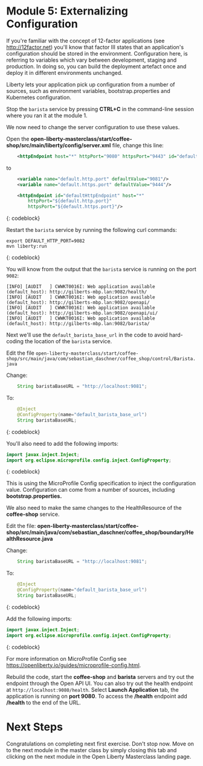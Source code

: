 # Module 5: Externalizing Configuration

If you're familiar with the concept of 12-factor applications (see http://12factor.net) you'll know that factor III states that an application's configuration should be stored in the environment. Configuration here, is referring to variables which vary between development, staging and production. In doing so, you can build the deployment artefact once and deploy it in different environments unchanged.

Liberty lets your application pick up configuration from a number of sources, such as environment variables, bootstrap.properties and Kubernetes configuration.

Stop the `barista` service by pressing **CTRL+C** in the command-line session where you ran it at the module 1.

We now need to change the server configuration to use these values.  

Open the **open-liberty-masterclass/start/coffee-shop/src/main/liberty/config/server.xml** file, change this line:

```XML
    <httpEndpoint host="*" httpPort="9080" httpsPort="9443" id="defaultHttpEndpoint"/>
```
to 

```XML
    <variable name="default.http.port" defaultValue="9081"/>
    <variable name="default.https.port" defaultValue="9444"/>

    <httpEndpoint id="defaultHttpEndpoint" host="*" 
        httpPort="${default.http.port}" 
        httpsPort="${default.https.port}"/>
```
{: codeblock}

Restart the `barista` service by running the following curl commands:
```
export DEFAULT_HTTP_PORT=9082
mvn liberty:run
````
{: codeblock}

You will know from the output that the  `barista` service is running on the port `9082`:
```
[INFO] [AUDIT   ] CWWKT0016I: Web application available (default_host): http://gilberts-mbp.lan:9082/health/
[INFO] [AUDIT   ] CWWKT0016I: Web application available (default_host): http://gilberts-mbp.lan:9082/openapi/
[INFO] [AUDIT   ] CWWKT0016I: Web application available (default_host): http://gilberts-mbp.lan:9082/openapi/ui/
[INFO] [AUDIT   ] CWWKT0016I: Web application available (default_host): http://gilberts-mbp.lan:9082/barista/
```

Next we'll use the `default_barista_base_url` in the code to avoid hard-coding the location of the `barista` service.

Edit the file `open-liberty-masterclass/start/coffee-shop/src/main/java/com/sebastian_daschner/coffee_shop/control/Barista.java`

Change:

```Java
    String baristaBaseURL = "http://localhost:9081";
```

To:

```Java
    @Inject
    @ConfigProperty(name="default_barista_base_url")
    String baristaBaseURL;
```
{: codeblock}

You'll also need to add the following imports:

```Java
import javax.inject.Inject;
import org.eclipse.microprofile.config.inject.ConfigProperty;
```
{: codeblock}

This is using the MicroProfile Config specification to inject the configuration value.  Configuration can come from a number of sources, including **bootstrap.properties.**

We also need to make the same changes to the HealthResource of the **coffee-shop** service. 

Edit the file: **open-liberty-masterclass/start/coffee-shop/src/main/java/com/sebastian_daschner/coffee_shop/boundary/HealthResource.java**

Change:

```Java
    String baristaBaseURL = "http://localhost:9081";
```

To:

```Java
    @Inject
    @ConfigProperty(name="default_barista_base_url")
    String baristaBaseURL;
```
{: codeblock}

Add the following imports:

```Java
import javax.inject.Inject;
import org.eclipse.microprofile.config.inject.ConfigProperty;
```
{: codeblock}

For more information on MicroProfile Config see https://openliberty.io/guides/microprofile-config.html.

Rebuild the code, start the **coffee-shop** and **barista** servers and try out the endpoint through the Open API UI.  You can also try out the health endpoint at `http://localhost:9080/health`. Select **Launch Application** tab, the application is running on **port 9080**. To access the **/health** endpoint add **/health** to the end of the URL.

# Next Steps

Congratulations on completing next first exercise. Don't stop now. Move on to the next module in the master class by simply closing this tab and clicking on the next module in the Open Liberty Masterclass landing page.
